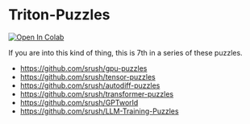 # Triton-Puzzles


[![Open In Colab](https://colab.research.google.com/assets/colab-badge.svg)](https://colab.research.google.com/github/srush/Trition-Puzzles/blob/main/Triton-Puzzles.ipynb)



If you are into this kind of thing, this is 7th in a series of these puzzles.

* https://github.com/srush/gpu-puzzles
* https://github.com/srush/tensor-puzzles
* https://github.com/srush/autodiff-puzzles
* https://github.com/srush/transformer-puzzles
* https://github.com/srush/GPTworld
* https://github.com/srush/LLM-Training-Puzzles

